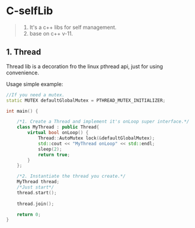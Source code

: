 # C-selfLib
> 1. It's a c++ libs for self management.
> 2. base on c++ v-11.

## 1. Thread
Thread lib is a decoration fro the linux
pthread api, just for using convenience.

Usage simple example:
```cpp
//If you need a mutex.
static MUTEX defaultGlobalMutex = PTHREAD_MUTEX_INITIALIZER;

int main() {

    /*1. Create a Thread and implement it's onLoop super interface.*/
    class MyThread : public Thread{
        virtual bool onLoop() {
            Thread::AutoMutex lock(&defaultGlobalMutex);
            std::cout << "MyThread onLoop" << std::endl;
            sleep(2);
            return true;
        }
    };

    /*2. Instantiate the thread you create.*/
    MyThread thread;
    /*Just start*/
    thread.start();
    
    thread.join();

    return 0;
}
```

